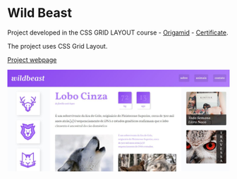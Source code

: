 # Wild Beast

Project developed in the CSS GRID LAYOUT course - [Origamid](https://www.origamid.com/curso/css-grid-layout) - [Certificate](https://drive.google.com/file/d/1WtOyzPDjVH6kHMVlmLnnSh9-M_RxcQFx/view).

The project uses CSS Grid Layout.

[Project webpage](https://kelwynoliveira.github.io/WildBeast/)

[![](./thumb.jpg)](https://kelwynoliveira.github.io/WildBeast/)
